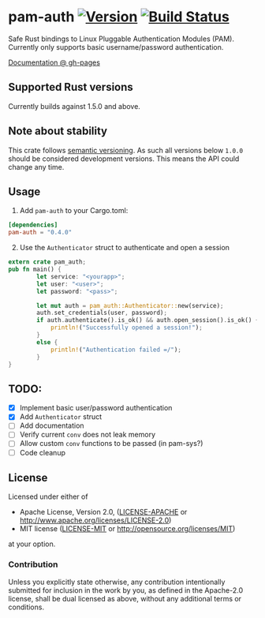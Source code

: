 # pam-auth [![Version](https://img.shields.io/crates/v/pam-auth.svg)](https://crates.io/crates/pam-sys) [![Build Status](https://travis-ci.org/MrFloya/pam-auth.svg)](https://travis-ci.org/MrFloya/pam-auth)

Safe Rust bindings to Linux Pluggable Authentication Modules (PAM).
Currently only supports basic username/password authentication.

[Documentation @ gh-pages](https://mrfloya.github.io/pam-auth/)

## Supported Rust versions
Currently builds against 1.5.0 and above.

## Note about stability
This crate follows [semantic versioning](http://semver.org). As such all versions below `1.0.0` should be
considered development versions. This means the API could change any time.

## Usage
1. Add `pam-auth` to your Cargo.toml:
```toml
[dependencies]
pam-auth = "0.4.0"
```
2. Use the `Authenticator` struct to authenticate and open a session
```rust
extern crate pam_auth;
pub fn main() {
        let service: "<yourapp>";
        let user: "<user>";
        let password: "<pass>";

        let mut auth = pam_auth::Authenticator::new(service);
        auth.set_credentials(user, password);
        if auth.authenticate().is_ok() && auth.open_session().is_ok() {
            println!("Successfully opened a session!");
        }
        else {
            println!("Authentication failed =/");
        }
}
```

## TODO:
  - [x] Implement basic user/password authentication
  - [x] Add `Authenticator` struct
  - [ ] Add documentation
  - [ ] Verify current `conv` does not leak memory
  - [ ] Allow custom `conv` functions to be passed (in pam-sys?)
  - [ ] Code cleanup

## License

Licensed under either of

 * Apache License, Version 2.0, ([LICENSE-APACHE](LICENSE-APACHE) or http://www.apache.org/licenses/LICENSE-2.0)
 * MIT license ([LICENSE-MIT](LICENSE-MIT) or http://opensource.org/licenses/MIT)

at your option.

### Contribution

Unless you explicitly state otherwise, any contribution intentionally
submitted for inclusion in the work by you, as defined in the Apache-2.0
license, shall be dual licensed as above, without any additional terms or
conditions.
